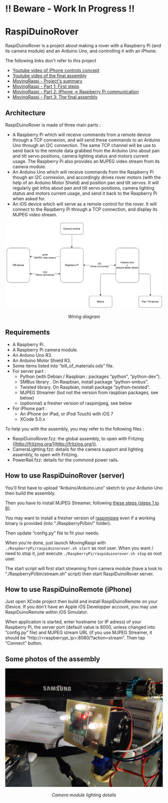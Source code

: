 !! Beware - Work In Progress !!
===============================


RaspiDuinoRover
===============

RaspiDuinoRover is a project about making a rover with a Raspberry Pi (and its camera module) and an Arduino Uno, and controlling it with an iPhone.

The following links don't refer to this project

* [Youtube video of iPhone controls concept](http://www.youtube.com/watch?v=zaB3agbCoIY)
* [Youtube video of the final assembly](http://www.youtube.com/watch?v=nw-39-aKUKc)
* [MovingRaspi - Project's summary](http://goddess-gate.com/projects/en/raspi/movingraspi)
* [MovingRaspi - Part 1: First steps](http://goddess-gate.com/projects/en/raspi/movingraspip01)
* [MovingRaspi - Part 2: iPhone -> Raspberry Pi communication](http://goddess-gate.com/projects/en/raspi/movingraspip02)
* [MovingRaspi - Part 3: The final assembly](http://goddess-gate.com/projects/en/raspi/movingraspip03)


Architecture
------------

RaspiDuinoRover is made of three main parts :

* A Raspberry Pi which will receive commands from a remote device through a TCP connexion, and will send these commands to an Arduino Uno through an I2C connection. The same TCP channel will be use to send back to the remote data grabbed from the Arduino Uno about pan and tilt servo positions, camera lighting status and motors current usage. The Raspberry Pi also provides an MJPEG video stream from its camera module. 
* An Arduino Uno which will receive commands from the Raspberry Pi though an I2C connexion, and accordingly drives rover motors (with the help of an Arduino Motor Shield) and position pan and tilt servos. It will regularly get infos about pan and tilt servo positions, camera lighting status and motors current usage, and send it back to the Raspberry Pi when asked for.
* An iOS device which will serve as a remote control for the rover. It will connect to the Raspberry Pi through a TCP connection, and display its MJPEG video stream.

![Wiring diagram](/Images/flowchart.png "Wiring diagram")
<div style="text-align: center; font-style: italic">Wiring diagram</div>

Requirements
------------

* A Raspberry Pi.
* A Raspberry Pi camera module.
* An Arduno Uno R3.
* An Arduino Motor Shield R3.
* Some items listed into “bill_of_materials.ods” file.
* For server part :
	* Python (with Debian / Raspbian : packages “python”, “python-dev”).
	* SMBus library . On Raspbian, install package “python-smbus”.
	* Twisted library. On Raspbian, install package “python-twisted”.
	* MJPEG Streamer (but not the version from raspbian packages, see below)
	* (optionnal) a fresher version of raspimjpeg, see below
* For iPhone part :
	* An iPhone (or iPad, or iPod Touch) with iOS 7
	* XCode 5.0.x

To help you with the assembly, you may refer to the following files :

* RaspiDuinoRover.fzz: the global assembly, to open with Fritzing
  ([http://fritzing.org/](http://fritzing.org/)).
* CameraLighting.fzz: details for the camera support and lighting assembly, to open with Fritzing.
* PowerRail.fzz: details for the commond power rails.


How to use RaspiDuinoRover (server)
-----------------------------------

You'll first have to upload “Arduino/Arduino.uno” sketch to your Ardunio Uno then build the assembly.

Then you have to install MJPEG Streamer, following [these steps (steps 1 to 6)](http://blog.miguelgrinberg.com/post/how-to-build-and-run-mjpg-streamer-on-the-raspberry-pi).

You may want to install a fresher version of [raspimjpeg](http://www.raspberrypi.org/forums/viewtopic.php?t=61771) even if a working binary is provided (into ”./RaspberryPi/bin/” folder).

Then update “config.py” file to fit your needs.

When you're done, just launch MovingRaspi with `./RaspberryPi/raspiduinorover.sh start` as root user. When you want / need to stop it, just execute `./RaspberryPi/raspiduinorover.sh stop` as root user.

The start script will first start streaming from camera module (have a look to ”./RaspberryPi/bin/stream.sh” script) then start RaspiDuinoRover server.


How to use RaspiDuinoRemote (iPhone)
-----------------------------------------

Just open XCode project then build and install RaspiDuinoRemote on your iDevice. If you don't have an Apple iOS Developper account, you may use RaspiDuinoRemote within iOS Simulator.

When application is started, enter hostname (or IP adress) of your Raspberry Pi, the server port (default value is 8000, unless changed into “config.py” file) and MJPEG stream URL (if you use MJPEG Streamer, it should be “http://<raspberrypi_ip>:8080/?action=stream”. Then tap “Connect” button.


Some photos of the assembly
---------------------------

![Camera module lighting details](/Images/camera_module_details.jpg "Camera module lighting details")
<div style="text-align: center; font-style: italic">Camera module lighting details</div>
